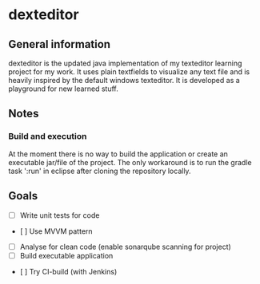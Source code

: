 # dexteditor
## General information
dexteditor is the updated java implementation of my texteditor learning project for my work. It uses plain textfields to visualize any text file and is heavily inspired by the default windows texteditor. It is developed as a playground for new learned stuff.

## Notes
### Build and execution
At the moment there is no way to build the application or create an executable jar/file of the project. The only workaround is to run the gradle task ':run' in eclipse after cloning the repository locally.

## Goals
- [ ] Write unit tests for code
- [ ] Use MVVM pattern
- [ ] Analyse for clean code (enable sonarqube scanning for project)
- [ ] Build executable application
- [ ] Try CI-build (with Jenkins)
